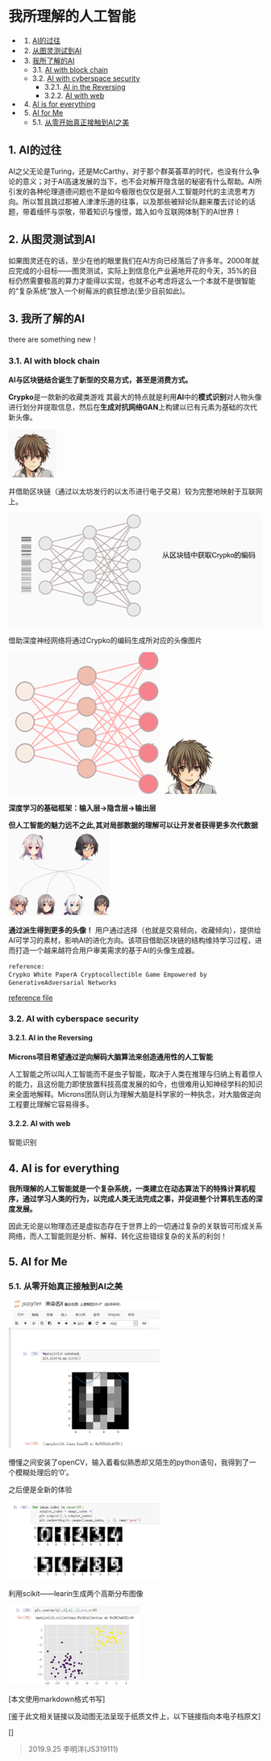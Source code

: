 
# 我所理解的人工智能

<!-- vscode-markdown-toc -->
* 1. [AI的过往](#AI)
* 2. [从图灵测试到AI](#AI-1)
* 3. [我所了解的AI](#AI-1)
	* 3.1. [AI with block chain](#AIwithblockchain)
	* 3.2. [AI with cyberspace security](#AIwithcyberspacesecurity)
		* 3.2.1. [AI in the Reversing](#AIintheReversing)
		* 3.2.2. [AI with web](#AIwithweb)
* 4. [AI is for everything](#AIisforeverything)
* 5. [AI for Me](#AIforMe)
	* 5.1. [从零开始真正接触到AI之美](#AI-1)

<!-- vscode-markdown-toc-config
	numbering=true
	autoSave=true
	/vscode-markdown-toc-config -->
<!-- /vscode-markdown-toc -->

##  1. <a name='AI'></a>AI的过往

AI之父无论是Turing，还是McCarthy，对于那个群英荟萃的时代，也没有什么争论的意义；对于AI高速发展的当下，也不会对解开隐含层的秘密有什么帮助。AI所引发的各种伦理道德问题也不是如今极限也仅仅是弱人工智能时代的主流思考方向。所以暂且跳过那被人津津乐道的往事，以及那些被辩论队翻来覆去讨论的话题，带着缅怀与崇敬，带着知识与憧憬，踏入如今互联网体制下的AI世界！

##  2. <a name='AI-1'></a>从图灵测试到AI

如果图灵还在的话，至少在他的眼里我们在AI方向已经落后了许多年。2000年就应完成的小目标——图灵测试，实际上到信息化产业遍地开花的今天，35%的目标仍然需要极高的算力才能得以实现，也就不必考虑将这么一个本就不是很智能的“复杂系统”放入一个树莓派的疯狂想法(至少目前如此)。

##  3. <a name='AI-1'></a>我所了解的AI

there are something new！

###  3.1. <a name='AIwithblockchain'></a>AI with block chain
**AI与区块链结合诞生了新型的交易方式，甚至是消费方式。**

**Crypko**是一款新的收藏类游戏
其最大的特点就是利用**AI**中的**模式识别**对人物头像进行划分并提取信息，然后在**生成对抗网络GAN**上构建以已有元素为基础的次代新头像。


![](https://raw.githubusercontent.com/lemonoil/community-of-computer-class/master/Artificial%20Intelligence/source/gif1.gif)

并借助区块链（通过以太坊发行的以太币进行电子交易）较为完整地映射于互联网上。

![](https://raw.githubusercontent.com/lemonoil/community-of-computer-class/master/Artificial%20Intelligence/source/pic3.png)

借助深度神经网络将通过Crypko的编码生成所对应的头像图片

![](https://raw.githubusercontent.com/lemonoil/community-of-computer-class/master/Artificial%20Intelligence/source/pic4.png)![](https://raw.githubusercontent.com/lemonoil/community-of-computer-class/master/Artificial%20Intelligence/source/pic5.jpg)

**深度学习的基础框架：输入层->隐含层->输出层**

**但人工智能的魅力远不之此,其对局部数据的理解可以让开发者获得更多次代数据**![](https://raw.githubusercontent.com/lemonoil/community-of-computer-class/master/Artificial%20Intelligence/source/pic6.png)

**通过派生得到更多的头像！** 用户通过选择（也就是交易倾向，收藏倾向），提供给AI可学习的素材，影响AI的进化方向。该项目借助区块链的结构维持学习过程，进而打造一个越来越符合用户审美需求的基于AI的头像生成器。

```
reference: 
Crypko White PaperA Cryptocollectible Game Empowered by GenerativeAdversarial Networks
```
[reference file](https://crypko.ai/static/files/crypko-whitepaper.pdf)


###  3.2. <a name='AIwithcyberspacesecurity'></a>AI with cyberspace security

####  3.2.1. <a name='AIintheReversing'></a>AI in the Reversing
**Microns项目希望通过逆向解码大脑算法来创造通用性的人工智能**

人工智能之所以叫人工智能而不是虫子智能，取决于人类在推理与归纳上有着惊人的能力，且这份能力即使放置科技高度发展的如今，也很难用认知神经学科的知识来全面地解释。Microns团队则认为理解大脑是科学家的一种执念，对大脑做逆向工程要比理解它容易得多。

####  3.2.2. <a name='AIwithweb'></a>AI with web

智能识别

##  4. <a name='AIisforeverything'></a>AI is for everything

**我所理解的人工智能就是一个复杂系统，一类建立在动态算法下的特殊计算机程序，通过学习人类的行为，以完成人类无法完成之事，并促进整个计算机生态的深度发展。**

因此无论是以物理态还是虚拟态存在于世界上的一切通过复杂的关联皆可形成关系网络，而人工智能则是分析、解释、转化这些错综复杂的关系的利剑！

##  5. <a name='AIforMe'></a>AI for Me

###  5.1. <a name='AI-1'></a>从零开始真正接触到AI之美

![](https://raw.githubusercontent.com/lemonoil/community-of-computer-class/master/Artificial%20Intelligence/source/canvas1.png)

懵懂之间安装了openCV，输入着看似熟悉却又陌生的python语句，我得到了一个模糊处理后的‘0’。

之后便是全新的体验

![](https://raw.githubusercontent.com/lemonoil/community-of-computer-class/master/Artificial%20Intelligence/source/pic2.png)

利用scikit——learin生成两个高斯分布图像

![](https://raw.githubusercontent.com/lemonoil/community-of-computer-class/master/Artificial%20Intelligence/source/ph1.png)




[本文使用markdown格式书写]

[鉴于此文相关链接以及动图无法呈现于纸质文件上，以下链接指向本电子档原文]

[]

>2019.9.25 李明洋(JS319111)


